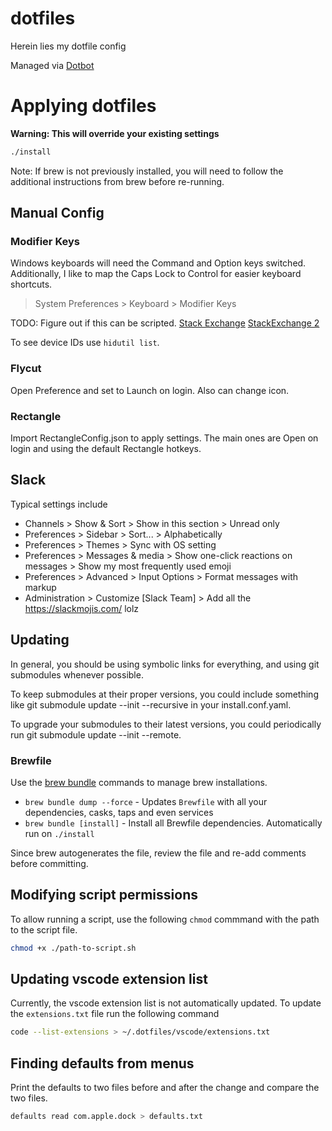 # dotfiles

Herein lies my dotfile config

Managed via [Dotbot](https://github.com/anishathalye/dotbot/)

# Applying dotfiles

**Warning: This will override your existing settings**

```bash
./install
```

Note: If brew is not previously installed, you will need to follow the additional instructions from brew before re-running.

## Manual Config

### Modifier Keys

Windows keyboards will need the Command and Option keys switched.
Additionally, I like to map the Caps Lock to Control for easier keyboard shortcuts.

> System Preferences > Keyboard > Modifier Keys

TODO: Figure out if this can be scripted.
[Stack Exchange](https://apple.stackexchange.com/questions/13598/updating-modifier-key-mappings-through-defaults-command-tool)
[StackExchange 2](https://apple.stackexchange.com/questions/4813/changing-modifier-keys-from-the-command-line)

To see device IDs use `hidutil list`.

### Flycut

Open Preference and set to Launch on login. Also can change icon.

### Rectangle

Import RectangleConfig.json to apply settings. The main ones are Open on login and using the default Rectangle hotkeys.

## Slack

Typical settings include

- Channels > Show & Sort > Show in this section > Unread only
- Preferences > Sidebar > Sort... > Alphabetically
- Preferences > Themes > Sync with OS setting
- Preferences > Messages & media > Show one-click reactions on messages > Show my most frequently used emoji
- Preferences > Advanced > Input Options > Format messages with markup
- Administration > Customize [Slack Team] > Add all the https://slackmojis.com/ lolz

## Updating

In general, you should be using symbolic links for everything, and using git submodules whenever possible.

To keep submodules at their proper versions, you could include something like git submodule update --init --recursive in your install.conf.yaml.

To upgrade your submodules to their latest versions, you could periodically run git submodule update --init --remote.

### Brewfile

Use the [brew bundle](https://docs.brew.sh/Manpage#bundle-subcommand) commands to manage brew installations.

- `brew bundle dump --force` - Updates `Brewfile` with all your dependencies, casks, taps and even services
- `brew bundle [install]` - Install all Brewfile dependencies. Automatically run on `./install`

Since brew autogenerates the file, review the file and re-add comments before committing.

## Modifying script permissions

To allow running a script, use the following `chmod` commmand with the path to the script file.

```bash
chmod +x ./path-to-script.sh
```

## Updating vscode extension list

Currently, the vscode extension list is not automatically updated. To update the `extensions.txt` file run the following command

```bash
code --list-extensions > ~/.dotfiles/vscode/extensions.txt
```

## Finding defaults from menus

Print the defaults to two files before and after the change and compare the two files.

```bash
defaults read com.apple.dock > defaults.txt
```
